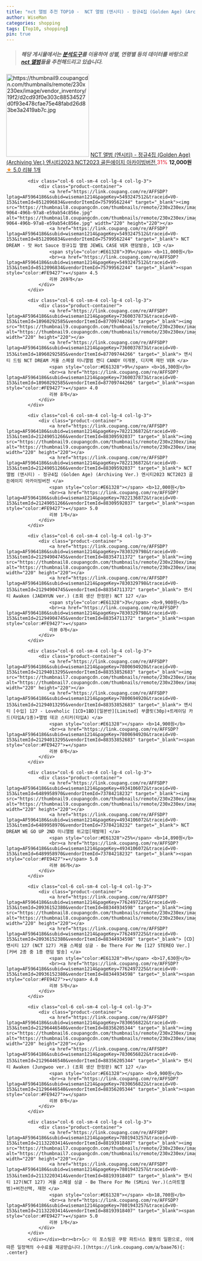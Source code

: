 ```yaml
---
title: "nct 앨범 추천 TOP10 -  NCT 앨범 (엔시티) - 정규4집 (Golden Age) (Archiving Ver.) 엔시티2023 NCT2023 골든"
author: WiseMan
categories: shopping
tags: [Top10, shopping]
pin: true
---
```


> ##### 해당 게시물에서는 [**분석도구**](https://itemscout.io/)를 이용하여 **성별**, **연령별** 등의 데이터를 바탕으로 [**nct 앨범**](https://link.coupang.com/a/baae76)들을 추천해드리고 있습니다.
<div class="container"><div class="row">
            <div class="col-6 col-sm-4 col-lg-4 col-lg-3">
                <div class="product-container">
                    <a href="https://link.coupang.com/re/AFFSDP?lptag=AF5964186&subid=wiseman1214&pageKey=7822136872&traceid=V0-153&itemId=21249051266&vendorItemId=88309592037" target="_blank"><img src="https://thumbnail9.coupangcdn.com/thumbnails/remote/230x230ex/image/vendor_inventory/19f2/d2cd93f0e303c88534527d0f93e478cfae75e48fabd26d83be3a2419ab7c.jpg" alt="https://thumbnail9.coupangcdn.com/thumbnails/remote/230x230ex/image/vendor_inventory/19f2/d2cd93f0e303c88534527d0f93e478cfae75e48fabd26d83be3a2419ab7c.jpg" width="220" height="220"></a>
                    <a href="https://link.coupang.com/re/AFFSDP?lptag=AF5964186&subid=wiseman1214&pageKey=7822136872&traceid=V0-153&itemId=21249051266&vendorItemId=88309592037" target="_blank"> NCT 앨범 (엔시티) - 정규4집 (Golden Age) (Archiving Ver.) 엔시티2023 NCT2023 골든에이지 아카이빙버전 </a>
                    <span style="color:#E61328">31%</span> <b>12,000원</b>
                    <br><a href="https://link.coupang.com/re/AFFSDP?lptag=AF5964186&subid=wiseman1214&pageKey=7822136872&traceid=V0-153&itemId=21249051266&vendorItemId=88309592037" target="_blank"><span style="color:#FE9427">★</span> 5.0
                    리뷰 1개</a>
                </div>
            </div>
            
            <div class="col-6 col-sm-4 col-lg-4 col-lg-3">
                <div class="product-container">
                    <a href="https://link.coupang.com/re/AFFSDP?lptag=AF5964186&subid=wiseman1214&pageKey=5493247512&traceid=V0-153&itemId=8512096834&vendorItemId=75799562244" target="_blank"><img src="https://thumbnail8.coupangcdn.com/thumbnails/remote/230x230ex/image/retail/images/2021/05/11/18/5/66f1de05-9064-496b-97a8-e59ab54c856e.jpg" alt="https://thumbnail8.coupangcdn.com/thumbnails/remote/230x230ex/image/retail/images/2021/05/11/18/5/66f1de05-9064-496b-97a8-e59ab54c856e.jpg" width="220" height="220"></a>
                    <a href="https://link.coupang.com/re/AFFSDP?lptag=AF5964186&subid=wiseman1214&pageKey=5493247512&traceid=V0-153&itemId=8512096834&vendorItemId=75799562244" target="_blank"> NCT DREAM - 맛 Hot Sauce 정규1집 앨범 JEWEL CASE VER 랜덤발송, 1CD </a>
                    <span style="color:#E61328">39%</span> <b>11,000원</b>
                    <br><a href="https://link.coupang.com/re/AFFSDP?lptag=AF5964186&subid=wiseman1214&pageKey=5493247512&traceid=V0-153&itemId=8512096834&vendorItemId=75799562244" target="_blank"><span style="color:#FE9427">★</span> 4.5
                    리뷰 269개</a>
                </div>
            </div>
            
            <div class="col-6 col-sm-4 col-lg-4 col-lg-3">
                <div class="product-container">
                    <a href="https://link.coupang.com/re/AFFSDP?lptag=AF5964186&subid=wiseman1214&pageKey=7360037873&traceid=V0-153&itemId=18960292585&vendorItemId=87709744266" target="_blank"><img src="https://thumbnail9.coupangcdn.com/thumbnails/remote/230x230ex/image/vendor_inventory/a8f2/3848c72800c682679688e07bbd9cd29c38fa3a68a4097449ce65f782c569.jpg" alt="https://thumbnail9.coupangcdn.com/thumbnails/remote/230x230ex/image/vendor_inventory/a8f2/3848c72800c682679688e07bbd9cd29c38fa3a68a4097449ce65f782c569.jpg" width="220" height="220"></a>
                    <a href="https://link.coupang.com/re/AFFSDP?lptag=AF5964186&subid=wiseman1214&pageKey=7360037873&traceid=V0-153&itemId=18960292585&vendorItemId=87709744266" target="_blank"> 엔시티 드림 NCT DREAM 겨울 스페셜 미니앨범 캔디 CANDY 미개봉, 디지팩 재민 VER </a>
                    <span style="color:#E61328">9%</span> <b>16,300원</b>
                    <br><a href="https://link.coupang.com/re/AFFSDP?lptag=AF5964186&subid=wiseman1214&pageKey=7360037873&traceid=V0-153&itemId=18960292585&vendorItemId=87709744266" target="_blank"><span style="color:#FE9427">★</span> 4.0
                    리뷰 8개</a>
                </div>
            </div>
            
            <div class="col-6 col-sm-4 col-lg-4 col-lg-3">
                <div class="product-container">
                    <a href="https://link.coupang.com/re/AFFSDP?lptag=AF5964186&subid=wiseman1214&pageKey=7822136872&traceid=V0-153&itemId=21249051266&vendorItemId=88309592037" target="_blank"><img src="https://thumbnail9.coupangcdn.com/thumbnails/remote/230x230ex/image/vendor_inventory/19f2/d2cd93f0e303c88534527d0f93e478cfae75e48fabd26d83be3a2419ab7c.jpg" alt="https://thumbnail9.coupangcdn.com/thumbnails/remote/230x230ex/image/vendor_inventory/19f2/d2cd93f0e303c88534527d0f93e478cfae75e48fabd26d83be3a2419ab7c.jpg" width="220" height="220"></a>
                    <a href="https://link.coupang.com/re/AFFSDP?lptag=AF5964186&subid=wiseman1214&pageKey=7822136872&traceid=V0-153&itemId=21249051266&vendorItemId=88309592037" target="_blank"> NCT 앨범 (엔시티) - 정규4집 (Golden Age) (Archiving Ver.) 엔시티2023 NCT2023 골든에이지 아카이빙버전 </a>
                    <span style="color:#E61328"></span> <b>12,000원</b>
                    <br><a href="https://link.coupang.com/re/AFFSDP?lptag=AF5964186&subid=wiseman1214&pageKey=7822136872&traceid=V0-153&itemId=21249051266&vendorItemId=88309592037" target="_blank"><span style="color:#FE9427">★</span> 5.0
                    리뷰 1개</a>
                </div>
            </div>
            
            <div class="col-6 col-sm-4 col-lg-4 col-lg-3">
                <div class="product-container">
                    <a href="https://link.coupang.com/re/AFFSDP?lptag=AF5964186&subid=wiseman1214&pageKey=7830329798&traceid=V0-153&itemId=21294904745&vendorItemId=88354711372" target="_blank"><img src="https://thumbnail8.coupangcdn.com/thumbnails/remote/230x230ex/image/vendor_inventory/d550/26554fc43ef8af2f42bb9d848c513640fe4b817480f7b5c51f163ebd5a6c.jpg" alt="https://thumbnail8.coupangcdn.com/thumbnails/remote/230x230ex/image/vendor_inventory/d550/26554fc43ef8af2f42bb9d848c513640fe4b817480f7b5c51f163ebd5a6c.jpg" width="220" height="220"></a>
                    <a href="https://link.coupang.com/re/AFFSDP?lptag=AF5964186&subid=wiseman1214&pageKey=7830329798&traceid=V0-153&itemId=21294904745&vendorItemId=88354711372" target="_blank"> 엔시티 Awaken (JAEHYUN ver.) (초회 생산 한정판) NCT 127 </a>
                    <span style="color:#E61328">3%</span> <b>9,900원</b>
                    <br><a href="https://link.coupang.com/re/AFFSDP?lptag=AF5964186&subid=wiseman1214&pageKey=7830329798&traceid=V0-153&itemId=21294904745&vendorItemId=88354711372" target="_blank"><span style="color:#FE9427">★</span> 
                    리뷰 0개</a>
                </div>
            </div>
            
            <div class="col-6 col-sm-4 col-lg-4 col-lg-3">
                <div class="product-container">
                    <a href="https://link.coupang.com/re/AFFSDP?lptag=AF5964186&subid=wiseman1214&pageKey=7800694920&traceid=V0-153&itemId=21294013295&vendorItemId=88353852683" target="_blank"><img src="https://thumbnail7.coupangcdn.com/thumbnails/remote/230x230ex/image/vendor_inventory/a484/398863c3a78ae4b58d7a614980eaffc0857f22a5f8a7b77865f812ffca0b.jpg" alt="https://thumbnail7.coupangcdn.com/thumbnails/remote/230x230ex/image/vendor_inventory/a484/398863c3a78ae4b58d7a614980eaffc0857f22a5f8a7b77865f812ffca0b.jpg" width="220" height="220"></a>
                    <a href="https://link.coupang.com/re/AFFSDP?lptag=AF5964186&subid=wiseman1214&pageKey=7800694920&traceid=V0-153&itemId=21294013295&vendorItemId=88353852683" target="_blank"> 엔시티 [수입] 127 - Loveholic [1CD+1BD][일본반][Limited] 부클릿(30p)+트레이딩 카드(타입A/1종)+앨범 데코 스티커(타입A) </a>
                    <span style="color:#E61328"></span> <b>14,900원</b>
                    <br><a href="https://link.coupang.com/re/AFFSDP?lptag=AF5964186&subid=wiseman1214&pageKey=7800694920&traceid=V0-153&itemId=21294013295&vendorItemId=88353852683" target="_blank"><span style="color:#FE9427">★</span> 
                    리뷰 0개</a>
                </div>
            </div>
            
            <div class="col-6 col-sm-4 col-lg-4 col-lg-3">
                <div class="product-container">
                    <a href="https://link.coupang.com/re/AFFSDP?lptag=AF5964186&subid=wiseman1214&pageKey=4934106072&traceid=V0-153&itemId=6489958970&vendorItemId=73784218232" target="_blank"><img src="https://thumbnail9.coupangcdn.com/thumbnails/remote/230x230ex/image/vendor_inventory/501e/dd3f22f5aec4eb01c2ed84daef47217c7aed8a0ee63649c5fd4ae2144162.png" alt="https://thumbnail9.coupangcdn.com/thumbnails/remote/230x230ex/image/vendor_inventory/501e/dd3f22f5aec4eb01c2ed84daef47217c7aed8a0ee63649c5fd4ae2144162.png" width="220" height="220"></a>
                    <a href="https://link.coupang.com/re/AFFSDP?lptag=AF5964186&subid=wiseman1214&pageKey=4934106072&traceid=V0-153&itemId=6489958970&vendorItemId=73784218232" target="_blank"> NCT DREAM WE GO UP 2ND 미니앨범 위고업[재발매] </a>
                    <span style="color:#E61328">25%</span> <b>14,890원</b>
                    <br><a href="https://link.coupang.com/re/AFFSDP?lptag=AF5964186&subid=wiseman1214&pageKey=4934106072&traceid=V0-153&itemId=6489958970&vendorItemId=73784218232" target="_blank"><span style="color:#FE9427">★</span> 5.0
                    리뷰 86개</a>
                </div>
            </div>
            
            <div class="col-6 col-sm-4 col-lg-4 col-lg-3">
                <div class="product-container">
                    <a href="https://link.coupang.com/re/AFFSDP?lptag=AF5964186&subid=wiseman1214&pageKey=7762497225&traceid=V0-153&itemId=20936152380&vendorItemId=88344934598" target="_blank"><img src="https://thumbnail8.coupangcdn.com/thumbnails/remote/230x230ex/image/vendor_inventory/8a3a/5a4a81a2549a452823cfd7bbe3c9b7dfd3382f8042d254010c2569d74c6d.jpg" alt="https://thumbnail8.coupangcdn.com/thumbnails/remote/230x230ex/image/vendor_inventory/8a3a/5a4a81a2549a452823cfd7bbe3c9b7dfd3382f8042d254010c2569d74c6d.jpg" width="220" height="220"></a>
                    <a href="https://link.coupang.com/re/AFFSDP?lptag=AF5964186&subid=wiseman1214&pageKey=7762497225&traceid=V0-153&itemId=20936152380&vendorItemId=88344934598" target="_blank"> [CD] 엔시티 127 (NCT 127) 겨울 스페셜 싱글 - Be There For Me [127 STEREO Ver.][커버 2종 중 1종 랜덤 발송] </a>
                    <span style="color:#E61328">8%</span> <b>17,630원</b>
                    <br><a href="https://link.coupang.com/re/AFFSDP?lptag=AF5964186&subid=wiseman1214&pageKey=7762497225&traceid=V0-153&itemId=20936152380&vendorItemId=88344934598" target="_blank"><span style="color:#FE9427">★</span> 4.0
                    리뷰 5개</a>
                </div>
            </div>
            
            <div class="col-6 col-sm-4 col-lg-4 col-lg-3">
                <div class="product-container">
                    <a href="https://link.coupang.com/re/AFFSDP?lptag=AF5964186&subid=wiseman1214&pageKey=7830656822&traceid=V0-153&itemId=21296446540&vendorItemId=88356205344" target="_blank"><img src="https://thumbnail6.coupangcdn.com/thumbnails/remote/230x230ex/image/vendor_inventory/396e/7fee3e0a649431a28ee2e5a01079e1a3f2f9b4de81b5bf2ea627917a2be6.jpg" alt="https://thumbnail6.coupangcdn.com/thumbnails/remote/230x230ex/image/vendor_inventory/396e/7fee3e0a649431a28ee2e5a01079e1a3f2f9b4de81b5bf2ea627917a2be6.jpg" width="220" height="220"></a>
                    <a href="https://link.coupang.com/re/AFFSDP?lptag=AF5964186&subid=wiseman1214&pageKey=7830656822&traceid=V0-153&itemId=21296446540&vendorItemId=88356205344" target="_blank"> 엔시티 Awaken (Jungwoo ver.) (초회 생산 한정판) NCT 127 </a>
                    <span style="color:#E61328"></span> <b>9,900원</b>
                    <br><a href="https://link.coupang.com/re/AFFSDP?lptag=AF5964186&subid=wiseman1214&pageKey=7830656822&traceid=V0-153&itemId=21296446540&vendorItemId=88356205344" target="_blank"><span style="color:#FE9427">★</span> 
                    리뷰 0개</a>
                </div>
            </div>
            
            <div class="col-6 col-sm-4 col-lg-4 col-lg-3">
                <div class="product-container">
                    <a href="https://link.coupang.com/re/AFFSDP?lptag=AF5964186&subid=wiseman1214&pageKey=7801943257&traceid=V0-153&itemId=21132203414&vendorItemId=88193918407" target="_blank"><img src="https://thumbnail7.coupangcdn.com/thumbnails/remote/230x230ex/image/vendor_inventory/643e/358594123a71d421f51e374eeb45875150a0914a701e94baebe632da3082.jpg" alt="https://thumbnail7.coupangcdn.com/thumbnails/remote/230x230ex/image/vendor_inventory/643e/358594123a71d421f51e374eeb45875150a0914a701e94baebe632da3082.jpg" width="220" height="220"></a>
                    <a href="https://link.coupang.com/re/AFFSDP?lptag=AF5964186&subid=wiseman1214&pageKey=7801943257&traceid=V0-153&itemId=21132203414&vendorItemId=88193918407" target="_blank"> 엔시티 127(NCT 127) 겨울 스페셜 싱글 - Be There For Me ﻿(﻿SMini Ver.)(스마트앨범)+버전선택, 재현 </a>
                    <span style="color:#E61328"></span> <b>18,700원</b>
                    <br><a href="https://link.coupang.com/re/AFFSDP?lptag=AF5964186&subid=wiseman1214&pageKey=7801943257&traceid=V0-153&itemId=21132203414&vendorItemId=88193918407" target="_blank"><span style="color:#FE9427">★</span> 5.0
                    리뷰 1개</a>
                </div>
            </div>
            </div></div><br><br>[👉 이 포스팅은 쿠팡 파트너스 활동의 일환으로, 이에 따른 일정액의 수수료를 제공받습니다.](https://link.coupang.com/a/baae76){: .center}